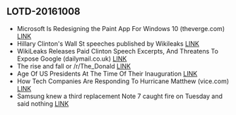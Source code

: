 ## LOTD-20161008

-  Microsoft Is Redesigning the Paint App For Windows 10  (theverge.com)  [LINK](https://news.slashdot.org/story/16/10/08/011242/microsoft-is-redesigning-the-paint-app-for-windows-10)
- Hillary Clinton's Wall St speeches published by Wikileaks [LINK](http://www.bbc.com/news/election-us-2016-37595047)
- WikiLeaks Releases Paid Clinton Speech Excerpts, And Threatens To Expose Google  (dailymail.co.uk)  [LINK](https://politics.slashdot.org/story/16/10/08/2021258/wikileaks-releases-paid-clinton-speech-excerpts-and-threatens-to-expose-google)
- The rise and fall or /r/The_Donald  [LINK](http://imgur.com/wjyisNW)
- Age Of US Presidents At The Time Of Their Inauguration  [LINK](http://imgur.com/qWAW2c4)
- How Tech Companies Are Responding To Hurricane Matthew  (vice.com)  [LINK](https://science.slashdot.org/story/16/10/08/1724239/how-tech-companies-are-responding-to-hurricane-matthew)
- Samsung knew a third replacement Note 7 caught fire on Tuesday and said nothing [LINK](http://www.theverge.com/2016/10/9/13215728/samsung-galaxy-note-7-third-fire-smoke-inhalation)